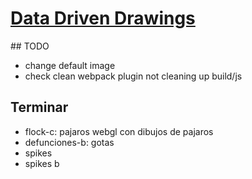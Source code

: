 # [Data Driven Drawings](http://www.dddrawings.com/)

## TODO

- change default image
- check clean webpack plugin not cleaning up build/js

## Terminar

- flock-c: pajaros webgl con dibujos de pajaros
- defunciones-b: gotas
- spikes
- spikes b
